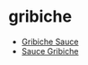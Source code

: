 # gribiche

 * [Gribiche Sauce](../../index/g/gribiche-sauce-11899.json)
 * [Sauce Gribiche](../../index/s/sauce-gribiche-355170.json)
